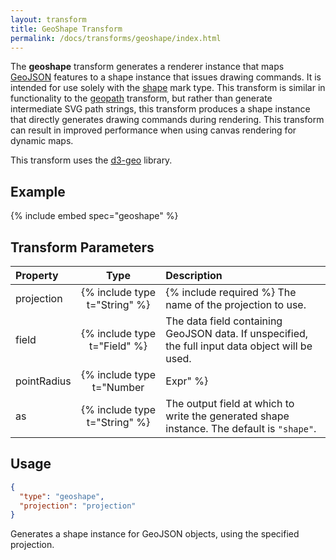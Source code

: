 ```yaml
---
layout: transform
title: GeoShape Transform
permalink: /docs/transforms/geoshape/index.html
---
```


The **geoshape** transform generates a renderer instance that maps [GeoJSON](https://en.wikipedia.org/wiki/GeoJSON) features to a shape instance that issues drawing commands. It is intended for use solely with the [shape](../../marks/shape) mark type. This transform is similar in functionality to the [geopath](../geopath) transform, but rather than generate intermediate SVG path strings, this transform produces a shape instance that directly generates drawing commands during rendering. This transform can result in improved performance when using canvas rendering for dynamic maps.

This transform uses the [d3-geo](https://github.com/d3/d3-geo) library.

## Example

{% include embed spec="geoshape" %}

## Transform Parameters

| Property            | Type                           | Description   |
| :------------------ | :----------------------------: | :------------ |
| projection          | {% include type t="String" %}  | {% include required %} The name of the projection to use.|
| field               | {% include type t="Field" %}   | The data field containing GeoJSON data. If unspecified, the full input data object will be used.|
| pointRadius         | {% include type t="Number|Expr" %} | Sets the default radius (in pixels) to use when drawing GeoJSON `Point` and `MultiPoint` geometries. An expression value can be used to set the point radius as a function of properties of the input GeoJSON.|
| as                  | {% include type t="String" %}  | The output field at which to write the generated shape instance. The default is `"shape"`.|

## Usage

```json
{
  "type": "geoshape",
  "projection": "projection"
}
```

Generates a shape instance for GeoJSON objects, using the specified projection.
